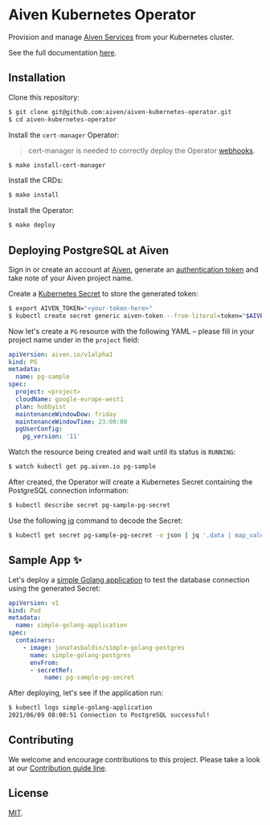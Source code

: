 # Aiven Kubernetes Operator
Provision and manage [Aiven Services](https://aiven.io/) from your Kubernetes cluster.

See the full documentation [here](https://aiven.github.io/aiven-kubernetes-operator/).

## Installation
Clone this repository:
```bash
$ git clone git@github.com:aiven/aiven-kubernetes-operator.git
$ cd aiven-kubernetes-operator
```

Install the `cert-manager` Operator:
> cert-manager is needed to correctly deploy the Operator [webhooks](https://kubernetes.io/docs/reference/access-authn-authz/extensible-admission-controllers/).
```bash
$ make install-cert-manager
```

Install the CRDs:
```bash
$ make install
```

Install the Operator:
```bash
$ make deploy
```

## Deploying PostgreSQL at Aiven
Sign in or create an account at [Aiven](https://console.aiven.io/signup?utm_source=github&utm_medium=organic&utm_campaign=k8s-operator&utm_content=signup), generate an [authentication token](https://help.aiven.io/en/articles/2059201-authentication-tokens) and take note of your Aiven project name.

Create a [Kubernetes Secret](https://kubernetes.io/docs/concepts/configuration/secret/) to store the generated token:
```bash
$ export AIVEN_TOKEN="<your-token-here>"
$ kubectl create secret generic aiven-token --from-literal=token="$AIVEN_TOKEN"
```

Now let's create a `PG` resource with the following YAML – please fill in your project name under in the `project` field:
```yaml
apiVersion: aiven.io/v1alpha1
kind: PG
metadata:
  name: pg-sample
spec:
  project: <project>
  cloudName: google-europe-west1
  plan: hobbyist
  maintenanceWindowDow: friday
  maintenanceWindowTime: 23:00:00
  pgUserConfig:
    pg_version: '11'
```

Watch the resource being created and wait until its status is `RUNNING`:
```bash
$ watch kubectl get pg.aiven.io pg-sample
```

After created, the Operator will create a Kubernetes Secret containing the PostgreSQL connection information:
```bash
$ kubectl describe secret pg-sample-pg-secret
```

Use the following [jq](https://github.com/stedolan/jq) command to decode the Secret:
```bash
$ kubectl get secret pg-sample-pg-secret -o json | jq '.data | map_values(@base64d)'
```

## Sample App ✨
Let's deploy a [simple Golang application](https://github.com/jonatasbaldin/simple-golang-postgres) to test the database connection using the generated Secret:
```yaml
apiVersion: v1
kind: Pod
metadata:
  name: simple-golang-application
spec:
  containers:
    - image: jonatasbaldin/simple-golang-postgres
      name: simple-golang-postgres
      envFrom:
      - secretRef:
          name: pg-sample-pg-secret
```

After deploying, let's see if the application run:
```bash
$ kubectl logs simple-golang-application
2021/06/09 08:00:51 Connection to PostgreSQL successful!
```

## Contributing
We welcome and encourage contributions to this project. Please take a look at our [Contribution guide line](https://aiven.github.io/aiven-kubernetes-operator/docs/contributing/).

## License
[MIT](LICENSE).
